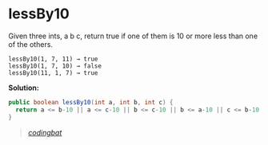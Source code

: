 # lessBy10

Given three ints, a b c, return true if one of them is 10 or more less than one of the others.

```
lessBy10(1, 7, 11) → true
lessBy10(1, 7, 10) → false
lessBy10(11, 1, 7) → true
```

**Solution:**

```java
public boolean lessBy10(int a, int b, int c) {
  return a <= b-10 || a <= c-10 || b <= c-10 || b <= a-10 || c <= b-10;
}
```

> _[codingbat](http://codingbat.com/prob/p179196)_